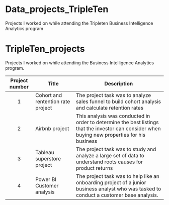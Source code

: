 # Data_projects_TripleTen
Projects I worked on while attending the Tripleten Business Intelligence Analytics program
# TripleTen_projects
Projects I worked on while attending the Business Intelligence Analytics program.


| Project number | Title | Description |
| :-----------: | ----------- |----------- |
| 1 | Cohort and rentention rate project| The project task was to analyze sales funnel to build cohort analysis and calculate retention rates |
| 2 |Airbnb project | This analysis was conducted in order to determine the best listings that the investor can consider when buying new properties for his business |
| 3 | Tableau superstore project | The project task was to study and analyze a large set of data to understand roots causes for product returns |
| 4 | Power BI Customer analysis | The project task was to help like an onboarding project of a junior business analyst who was tasked to conduct a customer base analysis. |

